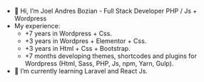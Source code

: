 - 👋 Hi, I’m Joel Andres Bozian - Full Stack Developer PHP / Js + Wordpress
- My experience:
  - +7 years in Wordpress + Css.
  - +3 years in Wordpres + Elementor + Css.
  - +3 years in Html + Css + Bootstrap.
  - +7 months developing themes, shortcodes and plugins for Wordpress (Html, Sass, PHP, Js, npm, Yarn, Gulp).
- 🌱 I’m currently learning Laravel and React Js.

<!---
Dummycreativo/Dummycreativo is a ✨ special ✨ repository because its `README.md` (this file) appears on your GitHub profile.
You can click the Preview link to take a look at your changes.
--->
